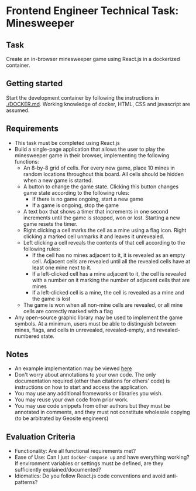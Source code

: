 # Frontend Engineer Technical Task: Minesweeper

## Task

Create an in-browser minesweeper game using React.js in a dockerized container.

## Getting started

Start the development container by following the instructions in [./DOCKER.md](./DOCKER.md). Working knowledge of docker, HTML, CSS and javascript are assumed.

## Requirements

- This task must be completed using React.js
- Build a single-page application that allows the user to play the minesweeper game in their browser, implementing the following functions:
	- An 8-by-8 grid of cells. For every new game, place 10 mines in random locations throughout this board. All cells should be hidden when a new game is started.
	- A button to change the game state. Clicking this button changes game state according to the following rules:
		- If there is no game ongoing, start a new game
		- If a game is ongoing, stop the game
	- A text box that shows a timer that increments in one second increments until the game is stopped, won or lost. Starting a new game resets the timer.
	- Right clicking a cell marks the cell as a mine using a flag icon. Right clicking a marked cell unmarks it and leaves it unrevealed.
	- Left clicking a cell reveals the contents of that cell according to the following rules:
		- If the cell has no mines adjacent to it, it is revealed as an empty cell. Adjacent cells are revealed until all the revealed cells have at least one mine next to it. 
		- If a left-clicked cell has a mine adjacent to it, the cell is revealed with a number on it marking the number of adjacent cells that are mines
		- If a left-clicked cell is a mine, the cell is revealed as a mine and the game is lost
	- The game is won when all non-mine cells are revealed, or all mine cells are correctly marked with a flag
- Any open-source graphic library may be used to implement the game symbols. At a minimum, users must be able to distinguish between mines, flags, and cells in unrevealed, revealed-empty, and revealed-numbered state.

## Notes

- An example implementation may be viewed [here](http://minesweeperonline.com/)
- Don't worry about annotations to your own code. The only documentation required (other than citations for others' code) is instructions on how to start and access the application.
- You may use any additional frameworks or libraries you wish.
- You may reuse your own code from prior work.
- You may use code snippets from other authors but they must be annotated in comments, and they must not constitute wholesale copying (to be arbitrated by Geosite engineers)

## Evaluation Criteria

- Functionality: Are all functional requirements met?
- Ease of Use: Can I just `docker-compose up` and have everything working? If environment variables or settings must be defined, are they sufficiently explained/documented?
- Idiomatics: Do you follow React.js code conventions and avoid anti-patterns?
